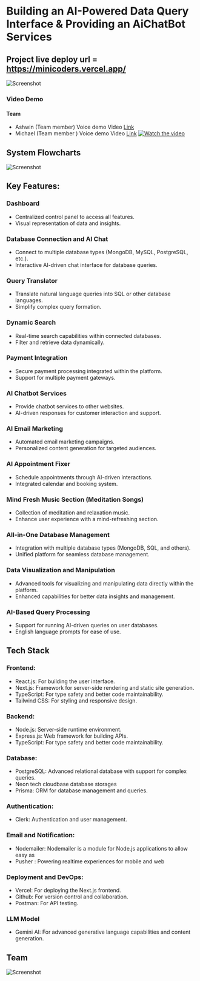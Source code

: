 # Building an AI-Powered Data Query Interface & Providing an AiChatBot Services

## Project live deploy url = https://minicoders.vercel.app/

![Screenshot](minicoders.png)

### Video Demo 
#### Team
- Ashwin (Team member) Voice demo Video [Link](https://www.youtube.com/watch?v=WlMraLCJOuw&t=17s)
- Michael (Team member ) Voice demo Video [Link](https://youtu.be/lotGu_AA14E?si=TRs0AYCr3i_U-I6c)
 [![Watch the video](image.png)](https://youtu.be/lotGu_AA14E?si=TRs0AYCr3i_U-I6c)

## System Flowcharts 
![Screenshot](flow.png)

## Key Features:
### Dashboard
- Centralized control panel to access all features.
- Visual representation of data and insights.
  
### Database Connection and AI Chat
- Connect to multiple database types (MongoDB, MySQL, PostgreSQL, etc.).
- Interactive AI-driven chat interface for database queries.

### Query Translator

- Translate natural language queries into SQL or other database languages.
- Simplify complex query formation.

### Dynamic Search
- Real-time search capabilities within connected databases.
- Filter and retrieve data dynamically.

### Payment Integration
- Secure payment processing integrated within the platform.
- Support for multiple payment gateways.

### AI Chatbot Services
- Provide chatbot services to other websites.
- AI-driven responses for customer interaction and support.

### AI Email Marketing
- Automated email marketing campaigns.
- Personalized content generation for targeted audiences.

### AI Appointment Fixer

- Schedule appointments through AI-driven interactions.
- Integrated calendar and booking system.

### Mind Fresh Music Section (Meditation Songs)
- Collection of meditation and relaxation music.
- Enhance user experience with a mind-refreshing section.

### All-in-One Database Management
- Integration with multiple database types (MongoDB, SQL, and others).
- Unified platform for seamless database management.

### Data Visualization and Manipulation
- Advanced tools for visualizing and manipulating data directly within the platform.
- Enhanced capabilities for better data insights and management.

### AI-Based Query Processing
- Support for running AI-driven queries on user databases.
- English language prompts for ease of use.

## Tech Stack

### Frontend:
- React.js: For building the user interface.
- Next.js: Framework for server-side rendering and static site generation.
- TypeScript: For type safety and better code maintainability.
- Tailwind CSS: For styling and responsive design.

### Backend:
- Node.js: Server-side runtime environment.
- Express.js: Web framework for building APIs.
- TypeScript: For type safety and better code maintainability.

### Database:
- PostgreSQL: Advanced relational database with support for complex queries.
- Neon tech cloudbase database storages
- Prisma: ORM for database management and queries.

### Authentication:
- Clerk: Authentication and user management.

### Email and Notification:
- Nodemailer: Nodemailer is a module for Node.js applications to allow easy as
- Pusher : Powering realtime experiences for mobile and web

### Deployment and DevOps:
- Vercel: For deploying the Next.js frontend.
- Github: For version control and collaboration.
- Postman: For API testing.

### LLM Model
- Gemini AI: For advanced generative language capabilities and content generation.

## Team 
![Screenshot](team.png)
